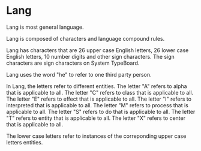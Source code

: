 # Lang

Lang is most general language.

Lang is composed of characters and language compound rules.

Lang has characters that are 26 upper case English letters, 26 lower case English letters, 10 number digits and other sign characters.
The sign characters are sign characters on System TypeBoard.

Lang uses the word "he" to refer to one third party person.

In Lang, the letters refer to different entities.
The letter "A" refers to alpha that is applicable to all.
The letter "C" refers to class that is applicable to all.
The letter "E" refers to effect that is applicable to all.
The letter "I" refers to interpreted that is applicable to all.
The letter "M" refers to process that is applicable to all.
The letter "S" refers to do that is applicable to all.
The letter "T" refers to entity that is applicable to all.
The letter "X" refers to center that is applicable to all.

The lower case letters refer to instances of the correponding upper case letters entities.